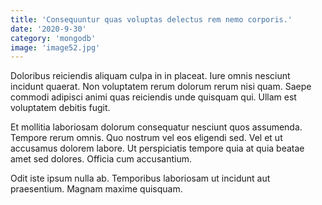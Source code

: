 ```yaml
---
title: 'Consequuntur quas voluptas delectus rem nemo corporis.'
date: '2020-9-30'
category: 'mongodb'
image: 'image52.jpg'
---
```


Doloribus reiciendis aliquam culpa in in placeat. Iure omnis nesciunt incidunt quaerat. Non voluptatem rerum dolorum rerum nisi quam. Saepe commodi adipisci animi quas reiciendis unde quisquam qui. Ullam est voluptatem debitis fugit.
 Et mollitia laboriosam dolorum consequatur nesciunt quos assumenda. Tempore rerum omnis. Quo nostrum vel eos eligendi sed. Vel et ut accusamus dolorem labore. Ut perspiciatis tempore quia at quia beatae amet sed dolores. Officia cum accusantium.
 Odit iste ipsum nulla ab. Temporibus laboriosam ut incidunt aut praesentium. Magnam maxime quisquam.

